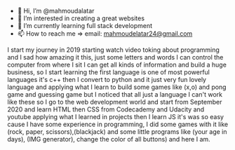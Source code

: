 - 👋 Hi, I’m @mahmoudalatar
- 👀 I’m interested in creating a great websites
- 🌱 I’m currently learning full stack development 
- 📫 How to reach me => email: mahmoudelatar24@gmail.com

I start my journey in 2019 starting watch video toking about programming and I sad how amazing it this, just
some letters and words I can control the computer from where I sit I can get all kinds of information and build
a huge business, so I start learning the first language is one of most powerful languages it's c++ then I convert
to python and it just very fun lovely language and applying what I learn to build some games like (x,o) and
pong game and guessing game but I noticed that all just a language I can't work like these so I go to the web
development world and start from September 2020 and learn HTML then CSS from Codecademy and Udacity
and youtube applying what I learned in projects then I learn JS it's was so easy cause I have some experience
in programming, I did some games with it like (rock, paper, scissors),(blackjack) and some little programs like
(your age in days), (IMG generator), change the color of all buttons) and here I am.

<!---
mahmoudalatar/mahmoudalatar is a ✨ special ✨ repository because its `README.md` (this file) appears on your GitHub profile.
You can click the Preview link to take a look at your changes.
--->

